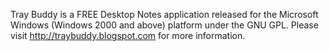 Tray Buddy is a FREE Desktop Notes application released for the Microsoft Windows (Windows 2000 and above) platform under the GNU GPL. Please visit http://traybuddy.blogspot.com for more information.